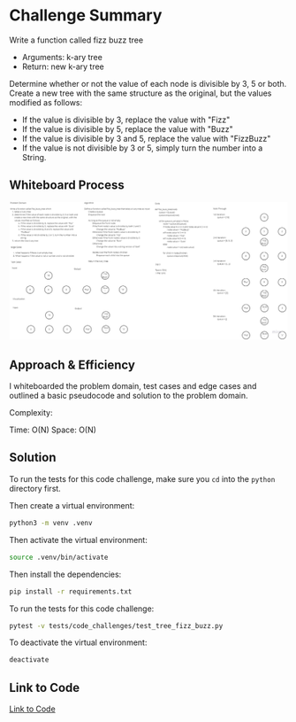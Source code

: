 # Challenge Summary

Write a function called fizz buzz tree

- Arguments: k-ary tree
- Return: new k-ary tree

Determine whether or not the value of each node is divisible by 3, 5 or both. Create a new tree with the same structure as the original, but the values modified as follows:

- If the value is divisible by 3, replace the value with "Fizz"
- If the value is divisible by 5, replace the value with "Buzz"
- If the value is divisible by 3 and 5, replace the value with "FizzBuzz"
- If the value is not divisible by 3 or 5, simply turn the number into a String.

## Whiteboard Process

![Tree Fizz Buzz](code_challenge_18.jpg)

## Approach & Efficiency

I whiteboarded the problem domain, test cases and edge cases and outlined a basic pseudocode and solution to the problem domain.

Complexity:

Time: O(N)
Space: O(N)

## Solution

To run the tests for this code challenge, make sure you `cd` into the `python` directory first.

Then create a virtual environment:

```bash
python3 -m venv .venv
```

Then activate the virtual environment:

```bash
source .venv/bin/activate
```

Then install the dependencies:

```bash
pip install -r requirements.txt
```

To run the tests for this code challenge:

```bash
pytest -v tests/code_challenges/test_tree_fizz_buzz.py
```

To deactivate the virtual environment:

```bash
deactivate
```

## Link to Code

[Link to Code](../code_challenges/../tree_fizz_buzz.py)
